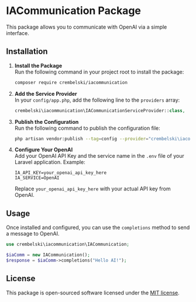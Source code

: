 
# IACommunication Package

This package allows you to communicate with OpenAI via a simple interface.

## Installation

1. **Install the Package**  
   Run the following command in your project root to install the package:

   ```bash
   composer require crembelski/iacommunication
   ```

2. **Add the Service Provider**  
   In your `config/app.php`, add the following line to the `providers` array:

   ```php
   crembelski\iacommunication\IACommunicationServiceProvider::class,
   ```

3. **Publish the Configuration**  
   Run the following command to publish the configuration file:

   ```bash
   php artisan vendor:publish --tag=config --provider="crembelski\iacommunication\IACommunicationServiceProvider"
   ```

4. **Configure Your OpenAI**  
   Add your OpenAI API Key and the service name in the `.env` file of your Laravel application. Example:

   ```env
   IA_API_KEY=your_openai_api_key_here
   IA_SERVICE=OpenAI
   ```

   Replace `your_openai_api_key_here` with your actual API key from OpenAI.

## Usage

Once installed and configured, you can use the `completions` method to send a message to OpenAI.

```php
use crembelski\iacommunication\IACommunication;

$iaComm = new IACommunication();
$response = $iaComm->completions("Hello AI!");
```

## License

This package is open-sourced software licensed under the [MIT license](https://opensource.org/licenses/MIT).